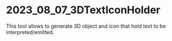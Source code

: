 # 2023_08_07_3DTextIconHolder
This tool allows to generate 3D object and icon that hold text to be interpreted/emitted.
